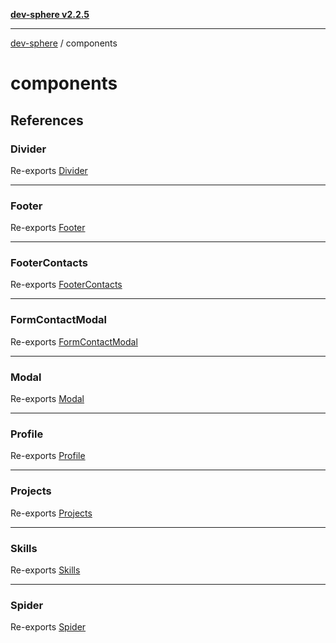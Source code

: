 [**dev-sphere v2.2.5**](../README.md)

***

[dev-sphere](../modules.md) / components

# components

## References

### Divider

Re-exports [Divider](page/Divider/functions/Divider.md)

***

### Footer

Re-exports [Footer](page/Footer/functions/Footer.md)

***

### FooterContacts

Re-exports [FooterContacts](page/FooterContacts/functions/FooterContacts.md)

***

### FormContactModal

Re-exports [FormContactModal](page/FormContactModal/functions/FormContactModal.md)

***

### Modal

Re-exports [Modal](page/Modal/functions/Modal.md)

***

### Profile

Re-exports [Profile](page/Profile/functions/Profile.md)

***

### Projects

Re-exports [Projects](page/Projects/functions/Projects.md)

***

### Skills

Re-exports [Skills](page/Skills/functions/Skills.md)

***

### Spider

Re-exports [Spider](page/Spider/functions/Spider.md)
